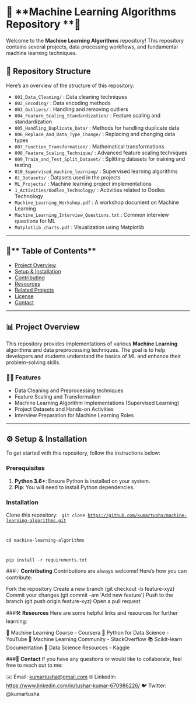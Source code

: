 # 🌟 **Machine Learning Algorithms Repository **🚀

Welcome to the **Machine Learning Algorithms** repository! This repository contains several projects, data processing workflows, and fundamental machine learning techniques. 

## 📁 **Repository Structure**

Here’s an overview of the structure of this repository:

- `001_Data_Cleaning/` : Data cleaning techniques
- `002_Encoding/` : Data encoding methods
- `003_Outliers/` : Handling and removing outliers
- `004_Feature_Scaling_Standardization/` : Feature scaling and standardization
- `005_Handling_Duplicate_Data/` : Methods for handling duplicate data
- `006_Replace_And_Data_Type_Change/` : Replacing and changing data types
- `007_Function_Transformation/` : Mathematical transformations
- `008_Feature_Scaling_Technique/` : Advanced feature scaling techniques
- `009_Train_and_Test_Split_Dataset/` : Splitting datasets for training and testing
- `010_Supervised_machine_learning/` : Supervised learning algorithms
- `01_Datasets/` : Datasets used in the projects
- `ML_Projects/` : Machine learning project implementations
- `1_Activities/Oodles_Technology/` : Activities related to Oodles Technology
- `Machine_Learning_Workshop.pdf` : A workshop document on Machine Learning
- `Machine_Learning_Interview_Questions.txt` : Common interview questions for ML
- `Matplotlib_charts.pdf` : Visualization using Matplotlib

---

## 📝** Table of Contents**

- [Project Overview](#-project-overview)
- [Setup & Installation](#-setup--installation)
- [Contributing](#-contributing)
- [Resources](#-resources)
- [Related Projects](#-related-projects)
- [License](#-license)
- [Contact](#-contact)

---

## 📊 Project Overview

This repository provides implementations of various **Machine Learning** algorithms and data preprocessing techniques. The goal is to help developers and students understand the basics of ML and enhance their problem-solving skills.

### 🧑‍💻 **Features**

- Data Cleaning and Preprocessing techniques
- Feature Scaling and Transformation
- Machine Learning Algorithm Implementations (Supervised Learning)
- Project Datasets and Hands-on Activities
- Interview Preparation for Machine Learning Roles

---

## ⚙️ **Setup & Installation**

To get started with this repository, follow the instructions below:

### **Prerequisites**

1. **Python 3.6+**: Ensure Python is installed on your system.
2. **Pip**: You will need to install Python dependencies.

### Installation

Clone this repository:
<code>
git clone https://github.com/kumartusha/machine-learning-algorithms.git

cd machine-learning-algorithms

pip install -r requirements.txt
</code>

###💡 **Contributing**
Contributions are always welcome! Here’s how you can contribute:

Fork the repository
Create a new branch (git checkout -b feature-xyz)
Commit your changes (git commit -am 'Add new feature')
Push to the branch (git push origin feature-xyz)
Open a pull request

###🛠️ **Resources**
Here are some helpful links and resources for further learning:

📖 Machine Learning Course - Coursera
🎥 Python for Data Science - YouTube
💬 Machine Learning Community - StackOverflow
📚 Scikit-learn Documentation
📄 Data Science Resources - Kaggle

###📧 **Contact**
If you have any questions or would like to collaborate, feel free to reach out to me:

✉️ Email: kumartusha@gmail.com
🌐 LinkedIn: https://www.linkedin.com/in/tushar-kumar-670986226/
🐦 Twitter: @kumartusha
